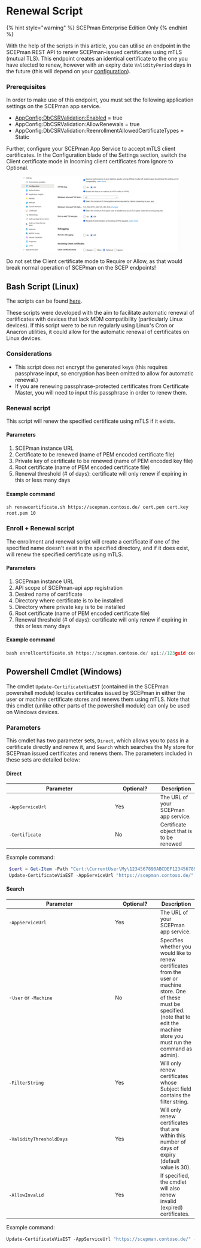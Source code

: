 # Renewal Script

{% hint style="warning" %}
SCEPman Enterprise Edition Only
{% endhint %}

With the help of the scripts in this article, you can utilise an endpoint in the SCEPman REST API to renew SCEPman-issued certificates using mTLS (mutual TLS). This endpoint creates an identical certificate to the one you have elected to renew, however with an expiry date `ValidityPeriod` days in the future (this will depend on your [configuration](https://docs.scepman.com/advanced-configuration/application-settings/certificates#appconfig-validityperioddays)).

### Prerequisites

In order to make use of this endpoint, you must set the following application settings on the SCEPman app service.

* [AppConfig:DbCSRValidation:Enabled](../../scepman-configuration/optional/application-settings/dbcsr-validation.md#appconfig-dbcsrvalidation-enabled) = true
* AppConfig:DbCSRValidation:AllowRenewals = true
* AppConfig:DbCSRValidation:ReenrollmentAllowedCertificateTypes = Static

Further, configure your SCEPman App Service to accept mTLS client certificates. In the Configuration blade of the Settings section, switch the Client certificate mode in Incoming client certificates from Ignore to Optional.

<figure><img src="../../.gitbook/assets/image (75).png" alt=""><figcaption></figcaption></figure>

Do not set the Client certificate mode to Require or Allow, as that would break normal operation of SCEPman on the SCEP endpoints!

## Bash Script (Linux)

The scripts can be found [here](https://github.com/scepman/csr-request/tree/dev-interactive/enroll-certificate).

These scripts were developed with the aim to facilitate automatic renewal of certificates with devices that lack MDM compatibility (particularly Linux devices). If this script were to be run regularly using Linux's Cron or Anacron utilities, it could allow for the automatic renewal of certificates on Linux devices.

### Considerations

* This script does not encrypt the generated keys (this requires passphrase input, so encryption has been omitted to allow for automatic renewal.)
* If you are renewing passphrase-protected certificates from Certificate Master, you will need to input this passphrase in order to renew them.

### Renewal script

This script will renew the specified certificate using mTLS if it exists.

#### Parameters

1. SCEPman instance URL
2. Certificate to be renewed (name of PEM encoded certificate file)
3. Private key of certificate to be renewed (name of PEM encoded key file)
4. Root certificate (name of PEM encoded certificate file)
5. Renewal threshold (# of days): certificate will only renew if expiring in this or less many days

#### Example command

```
sh renewcertificate.sh https://scepman.contoso.de/ cert.pem cert.key root.pem 10
```

### Enroll + Renewal script&#x20;

The enrollment and renewal script will create a certificate if one of the specified name doesn't exist in the specified directory, and if it does exist, will renew the specified certificate using mTLS.

#### Parameters

1. SCEPman instance URL
2. API scope of SCEPman-api app registration
3. Desired name of certificate
4. Directory where certificate is to be installed
5. Directory where private key is to be installed
6. Root certificate (name of PEM encoded certificate file)
7. Renewal threshold (# of days): certificate will only renew if expiring in this or less many days

#### Example command

```nasm
bash enrollcertificate.sh https://scepman.contoso.de/ api://123guid cert-name cert-directory key-directory root.pem
```

## Powershell Cmdlet (Windows)

The cmdlet `Update-CertificateViaEST` (contained in the SCEPman powershell module) locates certificates issued by SCEPman in either the user or machine certificate stores and renews them using mTLS. Note that this cmdlet (unlike other parts of the powershell module) can only be used on Windows devices.&#x20;

### Parameters

This cmdlet has two parameter sets, `Direct`, which allows you to pass in a certificate directly and renew it, and `Search` which searches the My store for SCEPman issued certificates and renews them. The parameters included in these sets are detailed below:

#### Direct

<table><thead><tr><th width="270">Parameter</th><th width="107">Optional?</th><th>Description</th></tr></thead><tbody><tr><td><code>-AppServiceUrl</code></td><td>Yes</td><td>The URL of your SCEPman app service.</td></tr><tr><td><code>-Certificate</code></td><td>No</td><td>Certificate object that is to be renewed</td></tr></tbody></table>

Example command:

```powershell
 $cert = Get-Item -Path "Cert:\CurrentUser\My\1234567890ABCDEF1234567890ABCDEF12345678"
 Update-CertificateViaEST -AppServiceUrl "https://scepman.contoso.de/" -Certificate $cert
```

#### Search

<table><thead><tr><th width="270">Parameter</th><th width="107">Optional?</th><th>Description</th></tr></thead><tbody><tr><td><code>-AppServiceUrl</code></td><td>Yes</td><td>The URL of your SCEPman app service.</td></tr><tr><td>-<code>User</code> or <code>-Machine</code></td><td>No</td><td>Specifies whether you would like to renew certificates from the user or machine store. One of these must be specified. (note that to edit the machine store you must run the command as admin).</td></tr><tr><td><code>-FilterString</code></td><td>Yes</td><td>Will only renew certificates whose Subject field contains the filter string.</td></tr><tr><td><code>-ValidityThresholdDays</code></td><td>Yes</td><td>Will only renew certificates that are within this number of days of expiry (default value is 30).</td></tr><tr><td><code>-AllowInvalid</code></td><td>Yes</td><td>If specified, the cmdlet will also renew invalid (expired) certificates.</td></tr></tbody></table>

Example command:

```powershell
Update-CertificateViaEST -AppServiceUrl "https://scepman.contoso.de/" -User -ValidityThresholdDays 100 -FilterString "certificate"
```

